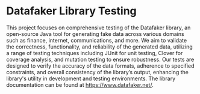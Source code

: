 # Datafaker Library Testing

This project focuses on comprehensive testing of the Datafaker library, an open-source Java tool for generating fake data across various domains such as finance, internet, communications, and more. We aim to validate the correctness, functionality, and reliability of the generated data, utilizing a range of testing techniques including JUnit for unit testing, Clover for coverage analysis, and mutation testing to ensure robustness. Our tests are designed to verify the accuracy of the data formats, adherence to specified constraints, and overall consistency of the library’s output, enhancing the library's utility in development and testing environments. The library documentation can be found at https://www.datafaker.net/.
